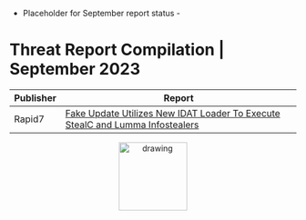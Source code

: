 - Placeholder for September report status -

# Threat Report Compilation | September 2023

Publisher  | Report |
| ------------- | ------------- |
|Rapid7|[Fake Update Utilizes New IDAT Loader To Execute StealC and Lumma Infostealers](https://www.rapid7.com/blog/post/2023/08/31/fake-update-utilizes-new-idat-loader-to-execute-stealc-and-lumma-infostealers/)|


<div align="center">
<img src="https://github.com/jwennekers/2023-Threat-Report-Compilation/assets/136587455/6061c6fd-330d-46e4-acdd-336c580fca4e" alt="drawing" width="120"/>
</div>
